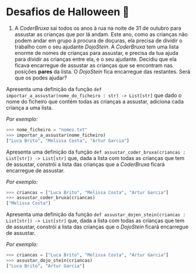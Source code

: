 # Desafios de Halloween :jack_o_lantern:

1. A *CoderBruxa* sai todos os anos à rua na noite de 31 de outubro para assustar as crianças que por lá andam. Este ano, como as crianças não podem andar em grupo à procura de doçuras, ela precisa de dividir o trabalho com o seu ajudante *DojoStein*. 
A *CoderBruxa* tem uma lista enorme de nomes de crianças para assustar, e precisa da tua ajuda para dividir as crianças entre ela, e o seu ajudante. Decidiu que ela ficava encarregue de assustar as crianças que se encontram nas posições **pares** da lista. O *DojoStein* fica encarregue das restantes.
Será que os podes ajudar?

Apresenta uma definição da função `def importar_a_assustar(nome_do_ficheiro : str) ->
List[str]` que dado o nome do ficheiro que contém todas as crianças a assustar, adiciona cada criança a uma lista.

*Por exemplo:*

```python
>>> nome_ficheiro = "nomes.txt"
>>> importar_a_assustar(nome_ficheiro)
["Luca Brito", "Melissa Costa", "Artur Garcia"]
```

Apresenta uma definição da função `def assustar_coder_bruxa(criancas : List[str]) ->
List[str]` que, dada a lista com todas as crianças que tem de assustar, constrói a lista das crianças que a *CoderBruxa* ficará encarregue de assustar.

*Por exemplo:*

```python
>>> criancas = ["Luca Brito", "Melissa Costa", "Artur Garcia"]
>>> assustar_coder_bruxa(criancas)
["Melissa Costa"]
```

Apresenta uma definição da função `def assustar_dojen_stein(criancas : List[str]) ->
List[str]` que, dada a lista com todas as crianças que tem de assustar, constrói a lista das crianças que o *DojoStein* ficará encarregue de assustar.

*Por exemplo:*

```python
>>> criancas = ["Luca Brito", "Melissa Costa", "Artur Garcia"]
>>> assustar_dojo_stein(criancas)
["Luca Brito", "Artur Garcia"]
```

